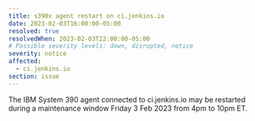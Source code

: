 ```yaml
---
title: s390x agent restart on ci.jenkins.io
date: 2023-02-03T16:00:00-05:00
resolved: true
resolvedWhen: 2023-02-03T22:00:00-05:00
# Possible severity levels: down, disrupted, notice
severity: notice
affected:
  - ci.jenkins.io
section: issue
---
```


The IBM System 390 agent connected to ci.jenkins.io may be restarted during a maintenance window Friday 3 Feb 2023 from 4pm to 10pm ET.
